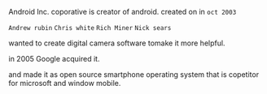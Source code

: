 
Android Inc. coporative is creator of android. created on in `oct 2003`

`Andrew rubin`
`Chris white`
`Rich Miner`
`Nick sears`

wanted to create digital camera software tomake it more helpful.

in 2005 Google acquired it.

and made it as open source smartphone operating system that is copetitor for microsoft and window mobile.

